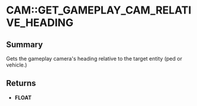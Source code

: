 # CAM::GET_GAMEPLAY_CAM_RELATIVE_HEADING

## Summary
Gets the gameplay camera's heading relative to the target entity (ped or vehicle.)

## Returns
* **FLOAT**